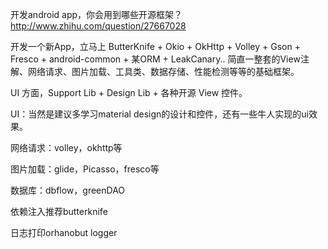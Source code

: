 
开发android app，你会用到哪些开源框架？ http://www.zhihu.com/question/27667028

开发一个新App，立马上 ButterKnife + Okio + OkHttp + Volley + Gson + Fresco + android-common + 某ORM + LeakCanary.. 
简直一整套的View注解、网络请求、图片加载、工具类、数据存储、性能检测等等的基础框架。 

UI 方面，Support Lib + Design Lib + 各种开源 View 控件。

UI：当然是建议多学习material design的设计和控件，还有一些牛人实现的ui效果。

网络请求：volley，okhttp等

图片加载：glide，Picasso，fresco等

数据库：dbflow，greenDAO

依赖注入推荐butterknife

日志打印orhanobut logger

